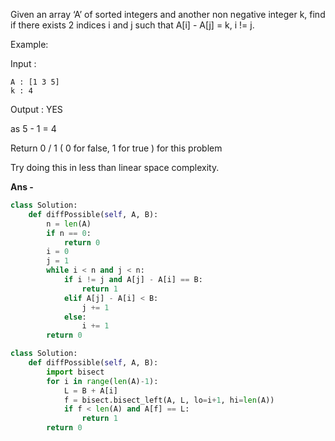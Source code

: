 Given an array ‘A’ of sorted integers and another non negative integer k, find if there exists 2 indices i and j such that A[i] - A[j] = k, i != j.

Example:

Input :

    A : [1 3 5] 
    k : 4
Output : YES

as 5 - 1 = 4

Return 0 / 1 ( 0 for false, 1 for true ) for this problem

Try doing this in less than linear space complexity.

<b> Ans - </b>  

```python
class Solution:
    def diffPossible(self, A, B):
        n = len(A)
        if n == 0:
            return 0
        i = 0
        j = 1
        while i < n and j < n:
            if i != j and A[j] - A[i] == B:
                return 1
            elif A[j] - A[i] < B:
                j += 1
            else:
                i += 1
        return 0
```

```python
class Solution:
    def diffPossible(self, A, B):
        import bisect
        for i in range(len(A)-1):
            L = B + A[i]
            f = bisect.bisect_left(A, L, lo=i+1, hi=len(A))
            if f < len(A) and A[f] == L:
                return 1
        return 0
```